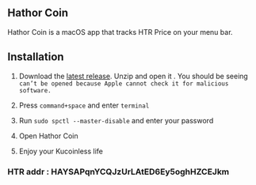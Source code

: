 ## Hathor Coin ##

Hathor Coin is a macOS app that tracks HTR Price on your menu bar. 

## Installation ##

1. Download the [latest release](https://github.com/dannyho8888/Hathor-Coin/releases). Unzip and open it . You should be seeing `can’t be opened because Apple cannot check it for malicious software.`

2. Press `command+space` and enter `terminal`

3. Run `sudo spctl --master-disable` and enter your password

4. Open Hathor Coin

5. Enjoy your Kucoinless life

### HTR addr : HAYSAPqnYCQJzUrLAtED6Ey5oghHZCEJkm ###

